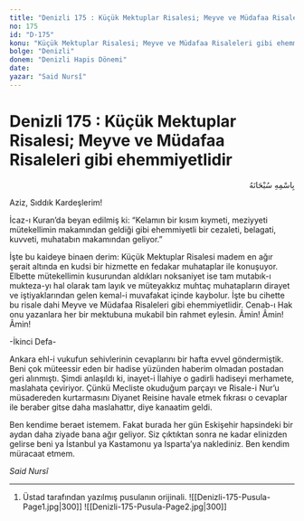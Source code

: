 ```yaml
---
title: "Denizli 175 : Küçük Mektuplar Risalesi; Meyve ve Müdafaa Risaleleri gibi ehemmiyetlidir"
no: 175
id: "D-175"
konu: "Küçük Mektuplar Risalesi; Meyve ve Müdafaa Risaleleri gibi ehemmiyetlidir"
bolge: "Denizli"
donem: "Denizli Hapis Dönemi"
date: 
yazar: "Said Nursî"
---
```


# Denizli 175 : Küçük Mektuplar Risalesi; Meyve ve Müdafaa Risaleleri gibi ehemmiyetlidir

<p class="arabic" dir="rtl" title="Meal: “Her türlü noksan sıfatlardan yüce olan Allah’ın adıyla.”">بِاسْمِهِ سُبْحَانَهُ</p>

Aziz, Sıddık Kardeşlerim!

İcaz-ı Kuran’da beyan edilmiş ki: “Kelamın bir kısım kıymeti, meziyyeti mütekellimin makamından geldiği gibi ehemmiyetli bir cezaleti, belagati, kuvveti, muhatabın makamından geliyor.”

İşte bu kaideye binaen derim: Küçük Mektuplar Risalesi madem en ağır şerait altında en kudsi bir hizmette en fedakar muhataplar ile konuşuyor. Elbette mütekellimin kusurundan aldıkları noksaniyet ise tam mutabık-ı mukteza-yı hal olarak tam layık ve müteyakkız muhtaç muhatapların dirayet ve iştiyaklarından gelen kemal-i muvafakat içinde kaybolur. İşte bu cihette bu risale dahi Meyve ve Müdafaa Risaleleri gibi ehemmiyetlidir. Cenab-ı Hak onu yazanlara her bir mektubuna mukabil bin rahmet eylesin. Âmin! Âmin! Âmin!

-İkinci Defa-

Ankara ehl-i vukufun sehivlerinin cevaplarını bir hafta evvel göndermiştik. Beni çok müteessir eden bir hadise yüzünden haberim olmadan postadan geri alınmıştı. Şimdi anlaşıldı ki, inayet-i İlahiye o gadirli hadiseyi merhamete, maslahata çeviriyor. Çünkü Mecliste okuduğum parçayı ve Risale-i Nur’u müsadereden kurtarmasını Diyanet Reisine havale etmek fıkrası o cevaplar ile beraber gitse daha maslahattır, diye kanaatim geldi.

Ben kendime beraet istemem. Fakat burada her gün Eskişehir hapsindeki bir aydan daha ziyade bana ağır geliyor. Siz çıktıktan sonra ne kadar elinizden gelirse beni ya İstanbul ya Kastamonu ya Isparta’ya naklediniz. Ben kendim müracaat etmem.

*Said Nursî*

***

1. Üstad tarafından yazılmış pusulanın orijinali.
![[Denizli-175-Pusula-Page1.jpg|300]]
![[Denizli-175-Pusula-Page2.jpg|300]]

